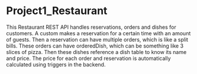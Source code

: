 # Project1_Restaurant
This Restaurant REST API handles reservations, orders and dishes for customers.
  A custom makes a reservation for a certain time with an amount of guests.
  Then a reservation can have multiple orders, which is like a split bills.
  These orders can have orderedDish, which can be something like 3 slices of pizza.
  Then these dishes reference a dish table to know its name and price.
  The price for each order and reservation is automatically calculated using triggers in the backend.

